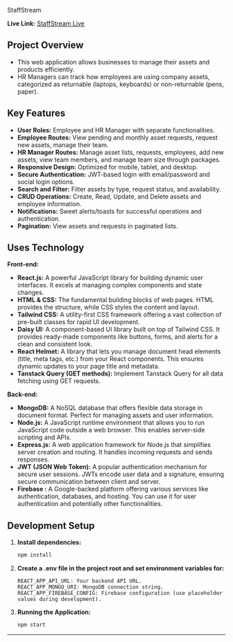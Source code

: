 StaffStream

**Live Link:** [StaffStream Live](https://assetflow-2ac74.web.app)

## Project Overview
- This web application allows businesses to manage their assets and products efficiently.
- HR Managers can track how employees are using company assets, categorized as returnable (laptops, keyboards) or non-returnable (pens, paper).

## Key Features
- **User Roles:** Employee and HR Manager with separate functionalities.
- **Employee Routes:** View pending and monthly asset requests, request new assets, manage their team.
- **HR Manager Routes:** Manage asset lists, requests, employees, add new assets, view team members, and manage team size through packages.
- **Responsive Design:** Optimized for mobile, tablet, and desktop.
- **Secure Authentication:** JWT-based login with email/password and social login options.
- **Search and Filter:** Filter assets by type, request status, and availability.
- **CRUD Operations:** Create, Read, Update, and Delete assets and employee information.
- **Notifications:** Sweet alerts/toasts for successful operations and authentication.
- **Pagination:** View assets and requests in paginated lists.

## Uses Technology

**Front-end:**
- **React.js:** A powerful JavaScript library for building dynamic user interfaces. It excels at managing complex components and state changes.
- **HTML & CSS:** The fundamental building blocks of web pages. HTML provides the structure, while CSS styles the content and layout.
- **Tailwind CSS:** A utility-first CSS framework offering a vast collection of pre-built classes for rapid UI development.
- **Daisy UI:** A component-based UI library built on top of Tailwind CSS. It provides ready-made components like buttons, forms, and alerts for a clean and consistent look.
- **React Helmet:** A library that lets you manage document head elements (title, meta tags, etc.) from your React components. This ensures dynamic updates to your page title and metadata.
- **Tanstack Query (GET methods):** Implement Tanstack Query for all data fetching using GET requests.

**Back-end:**
- **MongoDB:** A NoSQL database that offers flexible data storage in document format. Perfect for managing assets and user information.
- **Node.js:** A JavaScript runtime environment that allows you to run JavaScript code outside a web browser. This enables server-side scripting and APIs.
- **Express.js:** A web application framework for Node.js that simplifies server creation and routing. It handles incoming requests and sends responses.
- **JWT (JSON Web Token):** A popular authentication mechanism for secure user sessions. JWTs encode user data and a signature, ensuring secure communication between client and server.
- **Firebase :** A Google-backed platform offering various services like authentication, databases, and hosting. You can use it for user authentication and potentially other functionalities.

## Development Setup

1. **Install dependencies:** 
    ```bash
    npm install
    ```

2. **Create a .env file in the project root and set environment variables for:**
    ```
    REACT_APP_API_URL: Your backend API URL.
    REACT_APP_MONGO_URI: MongoDB connection string.
    REACT_APP_FIREBASE_CONFIG: Firebase configuration (use placeholder values during development).
    ```

3. **Running the Application:**
    ```bash
    npm start
    ```

---

